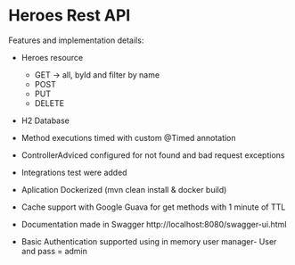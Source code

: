# Heroes Rest API

Features and implementation details:

* Heroes resource
    * GET -> all, byId and filter by name
    * POST
    * PUT
    * DELETE
    
* H2 Database
* Method executions timed with custom @Timed annotation
* ControllerAdviced configured for not found and bad request exceptions
* Integrations test were added
* Aplication Dockerized (mvn clean install & docker build)
* Cache support with Google Guava for get methods with 1 minute of TTL
* Documentation made in Swagger http://localhost:8080/swagger-ui.html
* Basic Authentication supported using in memory user manager- User and pass = admin
